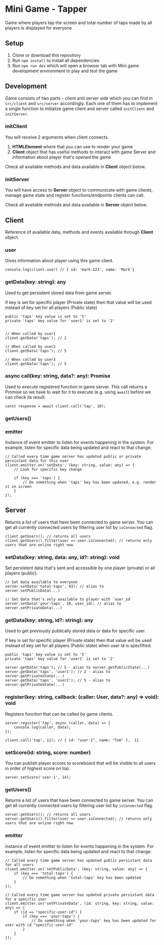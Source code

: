 # Mini Game - Tapper

Game where players tap the screen and total number of taps made by all players is displayed for everyone

## Setup

1. Clone or download this repository
2. Run `npm install` to install all dependencies
3. Run `npm run dev` which will open a browser tab with Mini game development environment to play and test the game

## Development

Game consists of two parts - client and server side which you can find in `src/client` and `src/server` accordingly. Each one of them has to implement a single function to initialize game client and server called `initClient` and `initServer`.

### initClient

You will receive 2 arguments when client connects.

1. **HTMLElement** where that you can use to render your game
2. **Client** object that has useful methods to interact with game Server and information about player that's opened the game

Check all available methods and data available in **Client** object below.

### initServer

You will have access to **Server** object to communicate with game clients, manage game state and register functions/endpoints clients can call.

Check all available methods and data available in **Server** object below.

## Client

Reference of available data, methods and events available through **Client** object.

### user

Gives information about player using this game client.

```
console.log(client.user) // { id: 'mark-123', name: 'Mark'}
```

### getData(key: string): any

Used to get persistent stored data from game server.

If key is set for specific player (Private state) then that value will be used instead of key set for all players (Public state)

```
public 'taps' key value is set to '5'
private 'taps' key value for 'user1' is set to '2'


// When called by user1
client.getData('taps'); // 2

// When called by user2
client.getData('taps'); // 5

// When called by user3
client.getData('taps'); // 5
```

### async call(key: string, data?: any): Promise<any>

Used to execute registered function in game server. This call returns a Promise so we have to wait for it to execute (e.g. using `await`) before we can check its result.

```
const response = await client.call('tap', 10);
```

### getUsers()


### emitter

Instance of event emitter to listen for events happening in the system. For example, listen for specific data being updated and react to that change.

```
// Called every time game server has updated public or private persistant data for this user
client.emitter.on('setData', (key: string, value: any) => {
	// Look for specific key change

	if (key === 'taps') {
		// Do something when 'taps' key has been updated, e.g. render it on screen
	}
});
```

## Server

Returns a list of users that have been connected to game server. You can get all currently connected users by filtering user list by `isConnected` flag.

```
client.getUsers(); // returns all users
client.getUsers().filter(user => user.isConnected); // returns only users that are online right now
```

### setData(key: string, data: any, id?: string): void

Set persistent data that's sent and accessible by one player (private) or all players (public).

```
// Set data available to everyone
server.setData('total-taps', 43); // alias to server.setPublicData(...)

// Set data that's only available to player with `user_id`
server.setData('your-taps', 10, user_id); // alias to server.setPrivateData(...)
```

### getData(key: string, id?: string): any

Used to get previously publically stored data or data for specific user.

If key is set for specific player (Private state) then that value will be used instead of key set for all players (Public state) when user id is specfified.

```
public 'taps' key value is set to '5'
private 'taps' key value for 'user1' is set to '2'

server.getData('taps'); // 5 - alias to server.getPublicState(...)
server.getData('taps', 'user1'); // 2 - alias to server.getPrivateState(...)
server.getData('taps', 'user2'); // 5 - alias to server.getPrivateState(...)
```

### register(key: string, callback: (caller: User, data?: any) => void): void

Registers function that can be called by game clients.

```
server.register('tap', async (caller, data) => {
	console.log(caller, data);
});

client.call('tap', 11); // { id: "user-1", name: "Tom" },  11
```

### setScore(id: string, score: number)

You can publish player scores to scoreboard that will be visible to all users in order of highest score on top.

```
server.setScore('user-1', 14);
```

### getUsers()

Returns a list of users that have been connected to game server. You can get all currently connected users by filtering user list by `isConnected` flag.

```
server.getUsers(); // returns all users
server.getUsers().filter(user => user.isConnected); // returns only users that are online right now
```

### emitter

Instance of event emitter to listen for events happening in the system. For example, listen for specific data being updated and react to that change.

```
// Called every time game server has updated public persistant data for all users
client.emitter.on('setPublicData', (key: string, value: any) => {
	if (key === 'total-taps') {
		// Do something when 'total-taps' key has been updated
	}
});

// Called every time game server has updated private persistant data for a specific user
client.emitter.on('setPrivateData', (id: string, key: string, value: any) => {
	if (id == "specific-user-id") {
		if (key === 'your-taps') {
			// Do something when 'your-taps' key has been updated for user with id "specific-user-id"
		}
	}
});
```

